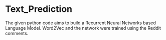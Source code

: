# Text_Prediction
The given python code aims to build a Recurrent Neural Networks based Language Model. Word2Vec and the network were trained using the Reddit comments.

